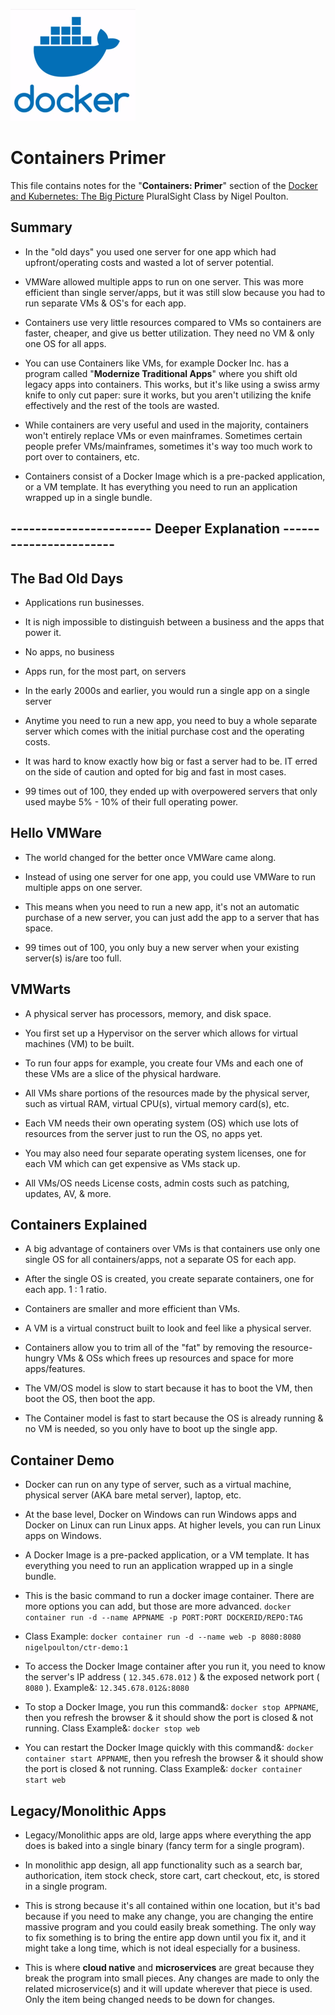 ![Docker Logo](/images/docker/docker-logo.png)

# Containers Primer

This file contains notes for the "**Containers: Primer**" section of the [Docker and Kubernetes: The Big Picture](https://app.pluralsight.com/library/courses/docker-kubernetes-big-picture/table-of-contents) PluralSight Class by Nigel Poulton.

## Summary

- In the "old days" you used one server for one app which had upfront/operating costs and wasted a lot of server potential.

- VMWare allowed multiple apps to run on one server. This was more efficient than single server/apps, but it was still slow because you had to run separate VMs & OS's for each app.

- Containers use very little resources compared to VMs so containers are faster, cheaper, and give us better utilization. They need no VM & only one OS for all apps.

- You can use Containers like VMs, for example Docker Inc. has a program called "**Modernize Traditional Apps**" where you shift old legacy apps into containers. This works, but it's like using a swiss army knife to only cut paper: sure it works, but you aren't utilizing the knife effectively and the rest of the tools are wasted.

- While containers are very useful and used in the majority, containers won't entirely replace VMs or even mainframes. Sometimes certain people prefer VMs/mainframes, sometimes it's way too much work to port over to containers, etc.

- Containers consist of a Docker Image which is a pre-packed application, or a VM template. It has everything you need to run an application wrapped up in a single bundle.

## ----------------------- Deeper Explanation -----------------------

## The Bad Old Days

- Applications run businesses.

- It is nigh impossible to distinguish between a business and the apps that power it.

- No apps, no business

- Apps run, for the most part, on servers

- In the early 2000s and earlier, you would run a single app on a single server

- Anytime you need to run a new app, you need to buy a whole separate server which comes with the initial purchase cost and the operating costs.

- It was hard to know exactly how big or fast a server had to be. IT erred on the side of caution and opted for big and fast in most cases.

- 99 times out of 100, they ended up with overpowered servers that only used maybe 5% - 10% of their full operating power.

## Hello VMWare

- The world changed for the better once VMWare came along.

- Instead of using one server for one app, you could use VMWare to run multiple apps on one server.

- This means when you need to run a new app, it's not an automatic purchase of a new server, you can just add the app to a server that has space.

- 99 times out of 100, you only buy a new server when your existing server(s) is/are too full.

## VMWarts

- A physical server has processors, memory, and disk space.

- You first set up a Hypervisor on the server which allows for virtual machines (VM) to be built.

- To run four apps for example, you create four VMs and each one of these VMs are a slice of the physical hardware.

- All VMs share portions of the resources made by the physical server, such as virtual RAM, virtual CPU(s), virtual memory card(s), etc.

- Each VM needs their own operating system (OS) which use lots of resources from the server just to run the OS, no apps yet.

- You may also need four separate operating system licenses, one for each VM which can get expensive as VMs stack up.

- All VMs/OS needs License costs, admin costs such as patching, updates, AV, & more.

## Containers Explained

- A big advantage of containers over VMs is that containers use only one single OS for all containers/apps, not a separate OS for each app.

- After the single OS is created, you create separate containers, one for each app. 1 : 1 ratio.

- Containers are smaller and more efficient than VMs.

- A VM is a virtual construct built to look and feel like a physical server.

- Containers allow you to trim all of the "fat" by removing the resource-hungry VMs & OSs which frees up resources and space for more apps/features.

- The VM/OS model is slow to start because it has to boot the VM, then boot the OS, then boot the app.

- The Container model is fast to start because the OS is already running & no VM is needed, so you only have to boot up the single app.

## Container Demo

- Docker can run on any type of server, such as a virtual machine, physical server (AKA bare metal server), laptop, etc.

- At the base level, Docker on Windows can run Windows apps and Docker on Linux can run Linux apps. At higher levels, you can run Linux apps on Windows.

- A Docker Image is a pre-packed application, or a VM template. It has everything you need to run an application wrapped up in a single bundle.

- This is the basic command to run a docker image container. There are more options you can add, but those are more advanced. `docker container run -d --name APPNAME -p PORT:PORT DOCKERID/REPO:TAG`

- Class Example: `docker container run -d --name web -p 8080:8080 nigelpoulton/ctr-demo:1`

- To access the Docker Image container after you run it, you need to know the server's IP address ( `12.345.678.012` ) & the exposed network port ( `8080` ). Example&: `12.345.678.012&:8080`

- To stop a Docker Image, you run this command&: `docker stop APPNAME`, then you refresh the browser & it should show the port is closed & not running. Class Example&: `docker stop web`

- You can restart the Docker Image quickly with this command&: `docker container start APPNAME`, then you refresh the browser & it should show the port is closed & not running. Class Example&: `docker container start web`

## Legacy/Monolithic Apps

- Legacy/Monolithic apps are old, large apps where everything the app does is baked into a single binary (fancy term for a single program).

- In monolithic app design, all app functionality such as a search bar, authorication, item stock check, store cart, cart checkout, etc, is stored in a single program.

- This is strong because it's all contained within one location, but it's bad because if you need to make any change, you are changing the entire massive program and you could easily break something. The only way to fix something is to bring the entire app down until you fix it, and it might take a long time, which is not ideal especially for a business.

- This is where **cloud native** and **microservices** are great because they break the program into small pieces. Any changes are made to only the related microservice(s) and it will update wherever that piece is used. Only the item being changed needs to be down for changes.
